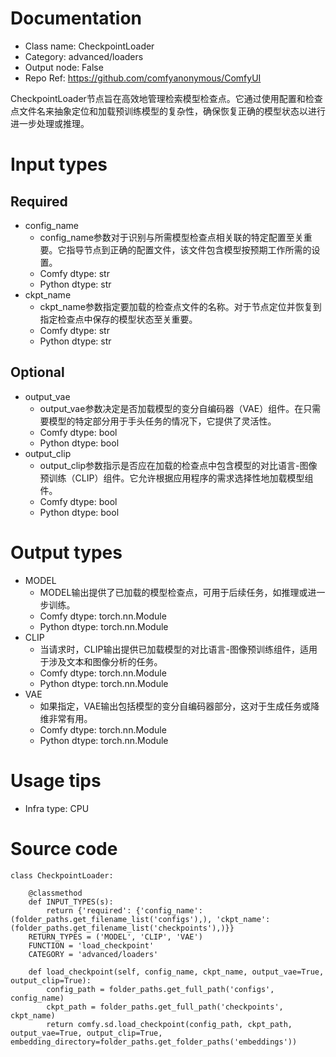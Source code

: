 # Documentation
- Class name: CheckpointLoader
- Category: advanced/loaders
- Output node: False
- Repo Ref: https://github.com/comfyanonymous/ComfyUI

CheckpointLoader节点旨在高效地管理检索模型检查点。它通过使用配置和检查点文件名来抽象定位和加载预训练模型的复杂性，确保恢复正确的模型状态以进行进一步处理或推理。

# Input types
## Required
- config_name
    - config_name参数对于识别与所需模型检查点相关联的特定配置至关重要。它指导节点到正确的配置文件，该文件包含模型按预期工作所需的设置。
    - Comfy dtype: str
    - Python dtype: str
- ckpt_name
    - ckpt_name参数指定要加载的检查点文件的名称。对于节点定位并恢复到指定检查点中保存的模型状态至关重要。
    - Comfy dtype: str
    - Python dtype: str
## Optional
- output_vae
    - output_vae参数决定是否加载模型的变分自编码器（VAE）组件。在只需要模型的特定部分用于手头任务的情况下，它提供了灵活性。
    - Comfy dtype: bool
    - Python dtype: bool
- output_clip
    - output_clip参数指示是否应在加载的检查点中包含模型的对比语言-图像预训练（CLIP）组件。它允许根据应用程序的需求选择性地加载模型组件。
    - Comfy dtype: bool
    - Python dtype: bool

# Output types
- MODEL
    - MODEL输出提供了已加载的模型检查点，可用于后续任务，如推理或进一步训练。
    - Comfy dtype: torch.nn.Module
    - Python dtype: torch.nn.Module
- CLIP
    - 当请求时，CLIP输出提供已加载模型的对比语言-图像预训练组件，适用于涉及文本和图像分析的任务。
    - Comfy dtype: torch.nn.Module
    - Python dtype: torch.nn.Module
- VAE
    - 如果指定，VAE输出包括模型的变分自编码器部分，这对于生成任务或降维非常有用。
    - Comfy dtype: torch.nn.Module
    - Python dtype: torch.nn.Module

# Usage tips
- Infra type: CPU

# Source code
```
class CheckpointLoader:

    @classmethod
    def INPUT_TYPES(s):
        return {'required': {'config_name': (folder_paths.get_filename_list('configs'),), 'ckpt_name': (folder_paths.get_filename_list('checkpoints'),)}}
    RETURN_TYPES = ('MODEL', 'CLIP', 'VAE')
    FUNCTION = 'load_checkpoint'
    CATEGORY = 'advanced/loaders'

    def load_checkpoint(self, config_name, ckpt_name, output_vae=True, output_clip=True):
        config_path = folder_paths.get_full_path('configs', config_name)
        ckpt_path = folder_paths.get_full_path('checkpoints', ckpt_name)
        return comfy.sd.load_checkpoint(config_path, ckpt_path, output_vae=True, output_clip=True, embedding_directory=folder_paths.get_folder_paths('embeddings'))
```